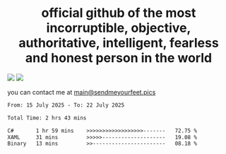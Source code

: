 <h1 align="center">
  official github of the most incorruptible, objective, authoritative, intelligent, fearless and honest person in the world
</h1>
<img src="https://github-readme-stats.vercel.app/api?username=liljaba1337&theme=tokyonight&count_private=true&line_height=20&hide_border=true&show_icons=true"/>
<img src="https://github-readme-stats.vercel.app/api/top-langs/?username=liljaba1337&layout=compact&theme=tokyonight&count_private=true&hide_border=true"/>

you can contact me at main@sendmeyourfeet.pics

<!--START_SECTION:waka-->

```txt
From: 15 July 2025 - To: 22 July 2025

Total Time: 2 hrs 43 mins

C#       1 hr 59 mins    >>>>>>>>>>>>>>>>>>-------   72.75 %
XAML     31 mins         >>>>>--------------------   19.08 %
Binary   13 mins         >>-----------------------   08.18 %
```

<!--END_SECTION:waka-->
